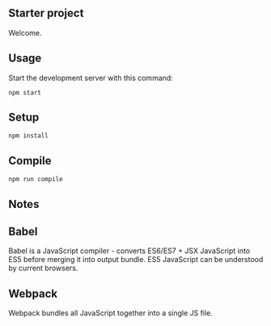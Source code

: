 Starter project
---

Welcome.
 

Usage
---
 
Start the development server with this command:
 
```
npm start
```
 
  
Setup
---
 
```
npm install
```


Compile
---
 
```
npm run compile
```


Notes
---

Babel
--
Babel is a JavaScript compiler - converts ES6/ES7 + JSX JavaScript into ES5 before merging it into output bundle.
ES5 JavaScript can be understood by current browsers.

Webpack
--
Webpack bundles all JavaScript together into a single JS file.